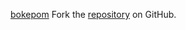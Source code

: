 [bokepom](https://bokepom.pages.dev)
Fork the [repository](https://github.com/moygecears) on GitHub.